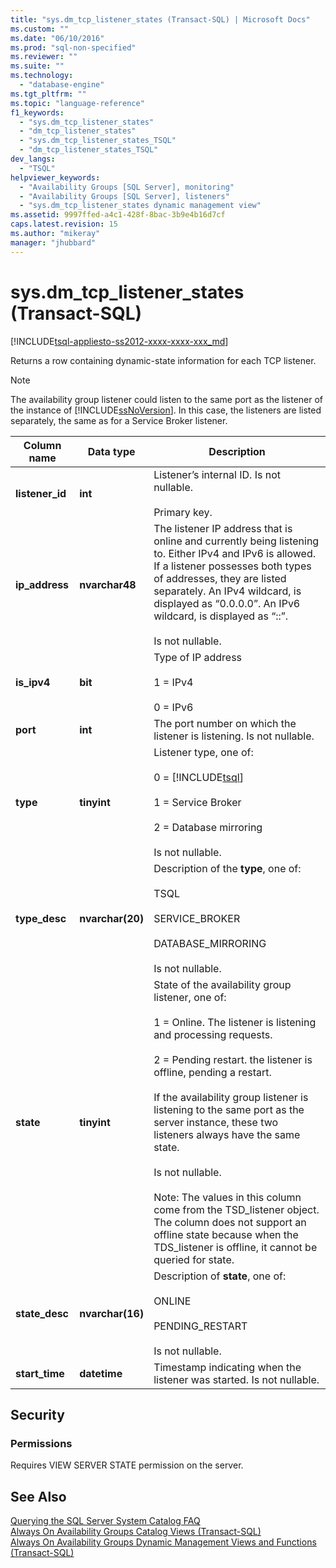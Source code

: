 ```yaml
---
title: "sys.dm_tcp_listener_states (Transact-SQL) | Microsoft Docs"
ms.custom: ""
ms.date: "06/10/2016"
ms.prod: "sql-non-specified"
ms.reviewer: ""
ms.suite: ""
ms.technology: 
  - "database-engine"
ms.tgt_pltfrm: ""
ms.topic: "language-reference"
f1_keywords: 
  - "sys.dm_tcp_listener_states"
  - "dm_tcp_listener_states"
  - "sys.dm_tcp_listener_states_TSQL"
  - "dm_tcp_listener_states_TSQL"
dev_langs: 
  - "TSQL"
helpviewer_keywords: 
  - "Availability Groups [SQL Server], monitoring"
  - "Availability Groups [SQL Server], listeners"
  - "sys.dm_tcp_listener_states dynamic management view"
ms.assetid: 9997ffed-a4c1-428f-8bac-3b9e4b16d7cf
caps.latest.revision: 15
ms.author: "mikeray"
manager: "jhubbard"
---
```

# sys.dm_tcp_listener_states (Transact-SQL)
[!INCLUDE[tsql-appliesto-ss2012-xxxx-xxxx-xxx_md](../../includes/tsql-appliesto-ss2012-xxxx-xxxx-xxx-md.md)]

  Returns a row containing dynamic-state information for each TCP listener.  
  
> [!NOTE]
> The availability group listener could listen to the same port as the listener of the instance of [!INCLUDE[ssNoVersion](../../includes/ssnoversion-md.md)]. In this case, the listeners are listed separately, the same as for a Service Broker listener.  
  
|Column name|Data type|Description|  
|-----------------|---------------|-----------------|  
|**listener_id**|**int**|Listener’s internal ID. Is not nullable.<br /><br /> Primary key.|  
|**ip_address**|**nvarchar48**|The listener IP address that is online and currently being listening to. Either IPv4 and IPv6 is allowed. If a listener possesses both types of addresses, they are listed separately. An IPv4 wildcard, is displayed as “0.0.0.0”. An IPv6 wildcard, is displayed as “::”.<br /><br /> Is not nullable.|  
|**is_ipv4**|**bit**|Type of IP address<br /><br /> 1 = IPv4<br /><br /> 0 = IPv6|  
|**port**|**int**|The port number on which the listener is listening. Is not nullable.|  
|**type**|**tinyint**|Listener type, one of:<br /><br /> 0 = [!INCLUDE[tsql](../../includes/tsql-md.md)]<br /><br /> 1 = Service Broker<br /><br /> 2 = Database mirroring<br /><br /> Is not nullable.|  
|**type_desc**|**nvarchar(20)**|Description of the **type**, one of:<br /><br /> TSQL<br /><br /> SERVICE_BROKER<br /><br /> DATABASE_MIRRORING<br /><br /> Is not nullable.|  
|**state**|**tinyint**|State of the availability group listener, one of:<br /><br /> 1 = Online. The listener is listening and processing requests.<br /><br /> 2 = Pending restart. the listener is offline, pending a restart.<br /><br /> If the availability group listener is listening to the same port as the server instance, these two listeners always have the same state.<br /><br /> Is not nullable.<br /><br /> Note: The values in this column come from the TSD_listener object. The column does not support an offline state because when the TDS_listener is offline, it cannot be queried for state.|  
|**state_desc**|**nvarchar(16)**|Description of **state**, one of:<br /><br /> ONLINE<br /><br /> PENDING_RESTART<br /><br /> Is not nullable.|  
|**start_time**|**datetime**|Timestamp indicating when the listener was started. Is not nullable.|  
  
## Security  
  
### Permissions  
 Requires VIEW SERVER STATE permission on the server.  
  
## See Also  
 [Querying the SQL Server System Catalog FAQ](../../relational-databases/system-catalog-views/querying-the-sql-server-system-catalog-faq.md)   
 [Always On Availability Groups Catalog Views &#40;Transact-SQL&#41;](../../relational-databases/system-catalog-views/always-on-availability-groups-catalog-views-transact-sql.md)   
 [Always On Availability Groups Dynamic Management Views and Functions &#40;Transact-SQL&#41;](../../relational-databases/system-dynamic-management-views/always-on-availability-groups-dynamic-management-views-functions.md)  
  
  
